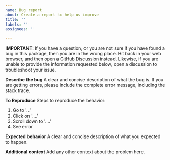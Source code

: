 ```yaml
---
name: Bug report
about: Create a report to help us improve
title: ''
labels: ''
assignees: ''

---
```


**IMPORTANT**: If you have a question, or you are not sure if you have found a bug in this package, then you are in the wrong place. Hit back in your web browser, and then open a GitHub Discussion instead. Likewise, if you are unable to provide the information requested below, open a discussion to troubleshoot your issue.

**Describe the bug**
A clear and concise description of what the bug is. If you are getting errors, please include the complete error message, including the stack trace.

**To Reproduce**
Steps to reproduce the behavior:
1. Go to '...'
2. Click on '....'
3. Scroll down to '....'
4. See error

**Expected behavior**
A clear and concise description of what you expected to happen.

**Additional context**
Add any other context about the problem here.
